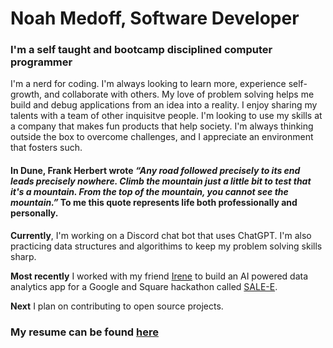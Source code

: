 # Noah Medoff, Software Developer
### I'm a self taught and bootcamp disciplined computer programmer
I'm a nerd for coding. I'm always looking to learn more, experience self-growth, and collaborate with others. My love of problem solving helps me build and debug applications from an idea into a reality. I enjoy sharing my talents with a team of other inquisitve people. I'm looking to use my skills at a company that makes fun products that help society. I'm always thinking outside the box to overcome challenges, and I appreciate an environment that fosters such.
#### In Dune, Frank Herbert wrote <i>“Any road followed precisely to its end leads precisely nowhere. Climb the mountain just a little bit to test that it's a mountain. From the top of the mountain, you cannot see the mountain.”</i> To me this quote represents life both professionally and personally.
<b>Currently</b>, I'm working on a Discord chat bot that uses ChatGPT. I'm also practicing data structures and algorithims to keep my problem solving skills sharp.

<b>Most recently</b> I worked with my friend [Irene](https://github.com/imartinez921) to build an AI powered data analytics app for a Google and Square hackathon called [SALE-E](https://sale-e-w-supabase-mz2q4lmt7-imartinez921.vercel.app/).

<b>Next</b> I plan on contributing to open source projects.
### My resume can be found [here](https://drive.google.com/file/d/1GZgul4wa1GaGh3OMUNKShxKNe-_BP_AN/view)
